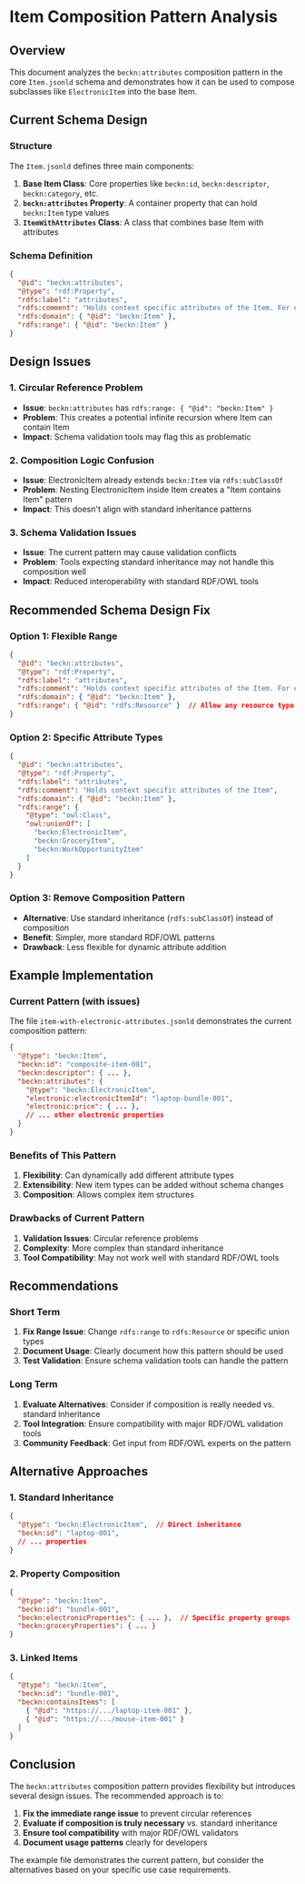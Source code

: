 # Item Composition Pattern Analysis

## Overview

This document analyzes the `beckn:attributes` composition pattern in the core `Item.jsonld` schema and demonstrates how it can be used to compose subclasses like `ElectronicItem` into the base Item.

## Current Schema Design

### Structure
The `Item.jsonld` defines three main components:

1. **Base Item Class**: Core properties like `beckn:id`, `beckn:descriptor`, `beckn:category`, etc.
2. **`beckn:attributes` Property**: A container property that can hold `beckn:Item` type values
3. **`ItemWithAttributes` Class**: A class that combines base Item with attributes

### Schema Definition
```json
{
  "@id": "beckn:attributes",
  "@type": "rdf:Property",
  "rdfs:label": "attributes",
  "rdfs:comment": "Holds context specific attributes of the Item. For e.g. an ElectronicItem or a WorkOpportunityItem",
  "rdfs:domain": { "@id": "beckn:Item" },
  "rdfs:range": { "@id": "beckn:Item" }
}
```

## Design Issues

### 1. **Circular Reference Problem**
- **Issue**: `beckn:attributes` has `rdfs:range: { "@id": "beckn:Item" }`
- **Problem**: This creates a potential infinite recursion where Item can contain Item
- **Impact**: Schema validation tools may flag this as problematic

### 2. **Composition Logic Confusion**
- **Issue**: ElectronicItem already extends `beckn:Item` via `rdfs:subClassOf`
- **Problem**: Nesting ElectronicItem inside Item creates a "Item contains Item" pattern
- **Impact**: This doesn't align with standard inheritance patterns

### 3. **Schema Validation Issues**
- **Issue**: The current pattern may cause validation conflicts
- **Problem**: Tools expecting standard inheritance may not handle this composition well
- **Impact**: Reduced interoperability with standard RDF/OWL tools

## Recommended Schema Design Fix

### Option 1: Flexible Range
```json
{
  "@id": "beckn:attributes",
  "@type": "rdf:Property",
  "rdfs:label": "attributes",
  "rdfs:comment": "Holds context specific attributes of the Item. For e.g. an ElectronicItem or a WorkOpportunityItem",
  "rdfs:domain": { "@id": "beckn:Item" },
  "rdfs:range": { "@id": "rdfs:Resource" }  // Allow any resource type
}
```

### Option 2: Specific Attribute Types
```json
{
  "@id": "beckn:attributes",
  "@type": "rdf:Property",
  "rdfs:label": "attributes",
  "rdfs:comment": "Holds context specific attributes of the Item",
  "rdfs:domain": { "@id": "beckn:Item" },
  "rdfs:range": { 
    "@type": "owl:Class",
    "owl:unionOf": [
      "beckn:ElectronicItem",
      "beckn:GroceryItem", 
      "beckn:WorkOpportunityItem"
    ]
  }
}
```

### Option 3: Remove Composition Pattern
- **Alternative**: Use standard inheritance (`rdfs:subClassOf`) instead of composition
- **Benefit**: Simpler, more standard RDF/OWL patterns
- **Drawback**: Less flexible for dynamic attribute addition

## Example Implementation

### Current Pattern (with issues)
The file `item-with-electronic-attributes.jsonld` demonstrates the current composition pattern:

```json
{
  "@type": "beckn:Item",
  "beckn:id": "composite-item-001",
  "beckn:descriptor": { ... },
  "beckn:attributes": {
    "@type": "beckn:ElectronicItem",
    "electronic:electronicItemId": "laptop-bundle-001",
    "electronic:price": { ... },
    // ... other electronic properties
  }
}
```

### Benefits of This Pattern
1. **Flexibility**: Can dynamically add different attribute types
2. **Extensibility**: New item types can be added without schema changes
3. **Composition**: Allows complex item structures

### Drawbacks of Current Pattern
1. **Validation Issues**: Circular reference problems
2. **Complexity**: More complex than standard inheritance
3. **Tool Compatibility**: May not work well with standard RDF/OWL tools

## Recommendations

### Short Term
1. **Fix Range Issue**: Change `rdfs:range` to `rdfs:Resource` or specific union types
2. **Document Usage**: Clearly document how this pattern should be used
3. **Test Validation**: Ensure schema validation tools can handle the pattern

### Long Term
1. **Evaluate Alternatives**: Consider if composition is really needed vs. standard inheritance
2. **Tool Integration**: Ensure compatibility with major RDF/OWL validation tools
3. **Community Feedback**: Get input from RDF/OWL experts on the pattern

## Alternative Approaches

### 1. **Standard Inheritance**
```json
{
  "@type": "beckn:ElectronicItem",  // Direct inheritance
  "beckn:id": "laptop-001",
  // ... properties
}
```

### 2. **Property Composition**
```json
{
  "@type": "beckn:Item",
  "beckn:id": "bundle-001",
  "beckn:electronicProperties": { ... },  // Specific property groups
  "beckn:groceryProperties": { ... }
}
```

### 3. **Linked Items**
```json
{
  "@type": "beckn:Item",
  "beckn:id": "bundle-001",
  "beckn:containsItems": [
    { "@id": "https://.../laptop-item-001" },
    { "@id": "https://.../mouse-item-001" }
  ]
}
```

## Conclusion

The `beckn:attributes` composition pattern provides flexibility but introduces several design issues. The recommended approach is to:

1. **Fix the immediate range issue** to prevent circular references
2. **Evaluate if composition is truly necessary** vs. standard inheritance
3. **Ensure tool compatibility** with major RDF/OWL validators
4. **Document usage patterns** clearly for developers

The example file demonstrates the current pattern, but consider the alternatives based on your specific use case requirements.
